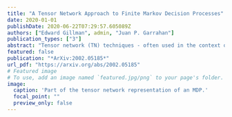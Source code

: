 ```yaml
---
title: "A Tensor Network Approach to Finite Markov Decision Processes"
date: 2020-01-01
publishDate: 2020-06-22T07:29:57.605089Z
authors: ["Edward Gillman", admin, "Juan P. Garrahan"]
publication_types: ["3"]
abstract: "Tensor network (TN) techniques - often used in the context of quantum many-body physics - have shown promise as a tool for tackling machine learning (ML) problems. The application of TNs to ML, however, has mostly focused on supervised and unsupervised learning. Yet, with their direct connection to hidden Markov chains, TNs are also naturally suited to Markov decision processes (MDPs) which provide the foundation for reinforcement learning (RL). Here we introduce a general TN formulation of finite, episodic and discrete MDPs. We show how this formulation allows us to exploit algorithms developed for TNs for policy optimisation, the key aim of RL. As an application we consider the issue - formulated as an RL problem - of finding a stochastic evolution that satisfies specific dynamical conditions, using the simple example of random walk excursions as an illustration."
featured: false
publication: "*ArXiv:2002.05185*"
url_pdf: "https://arxiv.org/abs/2002.05185"
# Featured image
# To use, add an image named `featured.jpg/png` to your page's folder. 
image:
  caption: 'Part of the tensor network representation of an MDP.'
  focal_point: ""
  preview_only: false
---
```


